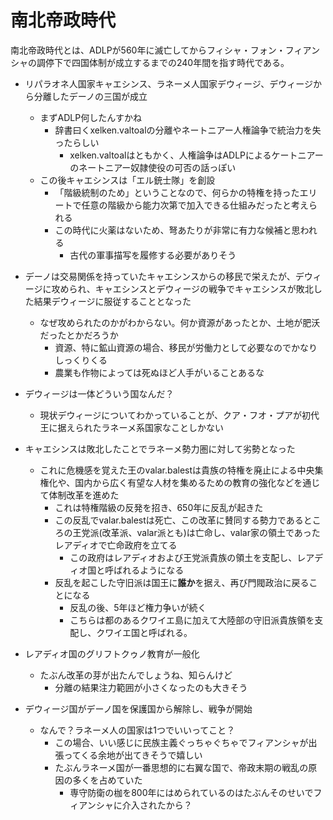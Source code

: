 # 南北帝政時代
南北帝政時代とは、ADLPが560年に滅亡してからフィシャ・フォン・フィアンシャの調停下で四国体制が成立するまでの240年間を指す時代である。

- リパラオネ人国家キャエシンス、ラネーメ人国家デウィージ、デウィージから分離したデーノの三国が成立
  - まずADLP何したんすかね
    - 辞書曰くxelken.valtoalの分離やネートニアー人権論争で統治力を失ったらしい
      - xelken.valtoalはともかく、人権論争はADLPによるケートニアーのネートニアー奴隷使役の可否の話っぽい
  - この後キャエシンスは「エル銃士隊」を創設
    - 「階級統制のため」ということなので、何らかの特権を持ったエリートで任意の階級から能力次第で加入できる仕組みだったと考えられる
    - この時代に火薬はないため、弩あたりが非常に有力な候補と思われる
      - 古代の軍事描写を履修する必要がありそう
    
- デーノは交易関係を持っていたキャエシンスからの移民で栄えたが、デウィージに攻められ、キャエシンスとデウィージの戦争でキャエシンスが敗北した結果デウィージに服従することとなった
  - なぜ攻められたのかがわからない。何か資源があったとか、土地が肥沃だったとかだろうか
    - 資源、特に鉱山資源の場合、移民が労働力として必要なのでかなりしっくりくる
    - 農業も作物によっては死ぬほど人手がいることあるな

- デウィージは一体どういう国なんだ？
  - 現状デウィージについてわかっていることが、クア・フオ・プアが初代王に据えられたラネーメ系国家なことしかない

- キャエシンスは敗北したことでラネーメ勢力圏に対して劣勢となった
  - これに危機感を覚えた王のvalar.balestは貴族の特権を廃止による中央集権化や、国内から広く有望な人材を集めるための教育の強化などを通じて体制改革を進めた
    - これは特権階級の反発を招き、650年に反乱が起きた
    - この反乱でvalar.balestは死亡、この改革に賛同する勢力であるところの王党派(改革派、valar派とも)は亡命し、valar家の領土であったレアディオで亡命政府を立てる
      - この政府はレアディオおよび王党派貴族の領土を支配し、レアディオ国と呼ばれるようになる
    - 反乱を起こした守旧派は国王に**誰か**を据え、再び門閥政治に戻ることになる
      - 反乱の後、5年ほど権力争いが続く
      - こちらは都のあるクワイエ島に加えて大陸部の守旧派貴族領を支配し、クワイエ国と呼ばれる。

- レアディオ国のグリフトクゥノ教育が一般化
  - たぶん改革の芽が出たんでしょうね、知らんけど
    - 分離の結果注力範囲が小さくなったのも大きそう

- デウィージ国がデーノ国を保護国から解除し、戦争が開始
  - なんで？ラネーメ人の国家は1つでいいってこと？
    - この場合、いい感じに民族主義ぐっちゃぐちゃでフィアンシャが出張ってくる余地が出てきそうで嬉しい
    - たぶんラネーメ国が一番思想的に右翼な国で、帝政末期の戦乱の原因の多くを占めていた
      - 専守防衛の枷を800年にはめられているのはたぶんそのせいでフィアンシャに介入されたから？
